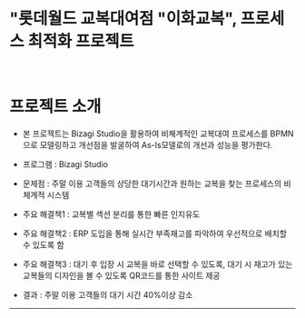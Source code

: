 # **"롯데월드 교복대여점 "이화교복", 프로세스 최적화 프로젝트**
<br>

# **프로젝트 소개**
- 본 프로젝트는 Bizagi Studio을 활용하여 비쳬계적인 교복대여 프로세스를 BPMN으로 모델링하고 개선점을 발굴하여 As-Is모델로의 개선과 성능을 평가한다.

- 프로그램 : Bizagi Studio
- 문제점 : 주말 이용 고객들의 상당한 대기시간과 원하는 교복을 찾는 프로세스의 비체계적 시스템
- 주요 해결책1 : 교복별 섹션 분리를 통한 빠른 인지유도
- 주요 해결책2 : ERP 도입을 통해 실시간 부족재고를 파악하여 우선적으로 배치할 수 있도록 함
- 주요 해결책3 :  대기 후 입장 시 교복을 바로 선택할 수 있도록, 대기 시 재고가 있는 교복들의 디자인을 볼 수 있도록 QR코드를 통한 사이트 제공
- 결과 : 주말 이용 고객들의 대기 시간 40%이상 감소
---

